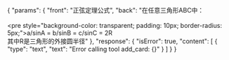 {
  "params": {
    "front": "正弦定理公式",
    "back": "在任意三角形ABC中：<br><br><pre style=\"background-color: transparent; padding: 10px; border-radius: 5px;\">a/sinA = b/sinB = c/sinC = 2R</pre><br>其中R是三角形的外接圆半径"
  },
  "response": {
    "isError": true,
    "content": [
      {
        "type": "text",
        "text": "Error calling tool add_card: {}"
      }
    ]
  }
}
